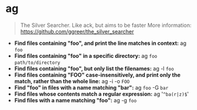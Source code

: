 # ag
> The Silver Searcher. Like ack, but aims to be faster
> More information: <https://github.com/ggreer/the_silver_searcher>
- **Find files containing "foo", and print the line matches in context:**
ag `foo`
- **Find files containing "foo" in a specific directory:**
ag `foo` `path/to/directory`
- **Find files containing "foo", but only list the filenames:**
ag -l `foo`
- **Find files containing "FOO" case-insensitively, and print only the match, rather than the whole line:**
ag -i -o `FOO`
- **Find "foo" in files with a name matching "bar":**
ag `foo` -G `bar`
- **Find files whose contents match a regular expression:**
ag '`^ba(r|z)$`'
- **Find files with a name matching "foo":**
ag -g `foo`
